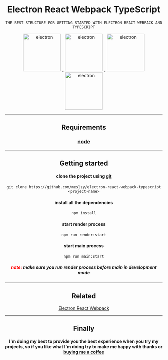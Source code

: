 <div align="center">
    <h1>Electron React Webpack TypeScript</h1>

    THE BEST STRUCTURE FOR GETTING STARTED WITH ELECTRON REACT WEBPACK AND TYPESCRIPT

</div>

<div align="center">
    <a href="https://www.electronjs.org/">
        <img src="https://i.ibb.co/6YJKkzs/electron.png" width="120" style="padding: 0 5px" alt="electron"/>
    </a>
    <a href="https://reactjs.org/">
        <img src="https://i.ibb.co/JjVmHy7/react.png" width="120" style="padding: 0 5px" alt="electron"/>
    </a>
    <a href="https://webpack.js.org/">
        <img src="https://i.ibb.co/wrjbq84/webpack.png" width="120" style="padding: 0 5px" alt="electron"/>
    </a>
    <a href="https://www.typescriptlang.org/">
        <img src="https://i.ibb.co/CKXWmk9/image-1.png" width="120" style="padding: 0 5px" alt="electron"/>
    </a>
</div>

---

<div align="center">
    <h2>Requirements</h2>
    <h3><a href="https://nodejs.org/en/">node</a></h3>
</div>

---

<div align="center">

<h2>Getting started</h2>

<h4>clone the project using <a href="https://git-scm.com/">git</a></h4>

    git clone https://github.com/meslzy/electron-react-webpack-typescript <project-name>

<h4>install all the dependencies</h4>

    npm install

<h4>start render process</h4>

    npm run render:start

<h4>start main process</h4>

    npm run main:start

<h5> <span style="color: red">note:</span> make sure you run render process before main in development mode</h5>
</div>

---

<div align="center">
<h2>Related</h2>

<a href="https://github.com/meslzy/electron-react-webpack">Electron React Webpack</a>
</div>

---

<div align="center">
<h2>Finally</h2>
<h4>
    I'm doing my best to provide you the best experience when you try my projects, so if you like what I'm doing try to make me happy with thanks or <a href="https://www.buymeacoffee.com/meslzy/">buying me a coffee</a>
</h4>
</div>
